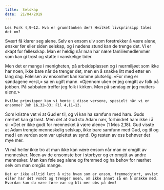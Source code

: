 ```yaml
---
title:  Selskap
date:  21/04/2019
---
```


`Les Fork 4,9–12. Hva er grunntanken der? Hvilket livsprinsipp tales det om?`

Svært få klarer seg alene. Selv en ensom ulv som foretrekker å være alene, ønsker før eller siden selskap, og i nødens stund kan de trenge det. Vi er skapt for fellesskap. Man er heldig når man har nære familiemedlemmer som kan gi trøst og støtte i vanskelige tider.

Men det er mange i menigheten, på arbeidsplassen og i nærmiljøet som ikke har noen, ikke bare når de trenger det, men en å snakke litt med etter en lang dag. Følelsen av ensomhet kan komme plutselig. «For meg er søndagene verst,» sa en ugift mann. «Gjennom uken er jeg omgitt av folk på jobben. På sabbaten treffer jeg folk i kirken. Men på søndag er jeg mutters alene.»

`Hvilke prinsipper kan vi hente i disse versene, spesielt når vi er ensomme? Joh 16,32–33; Fil 4,11–13.`

Som kristne vet vi at Gud er til, og vi kan ha samfunn med ham. Guds nærhet kan gi trøst. Men det at Gud sto Adam nær, forhindret ham ikke i å si: «Det er ikke godt for mennesket å være alene» (1 Mos 2,18). Gud visste at Adam trengte menneskelig selskap, ikke bare samfunn med Gud, og til og med i en verden som var uplettet av synd. Og resten av oss behøver det mye mer.

Vi må heller ikke tro at man ikke kan være ensom når man er omgitt av mennesker. Noen av de ensomste bor i storbyer og er omgitt av andre mennesker. Man kan føle seg alene og fremmed og ha behov for nærhet selv om man omgås mange.

`Det er ikke alltid lett å vite hvem som er ensom, fremmedgjort, avvist eller har det vondt og trenger noen, om ikke annet så en å snakke med. Hvordan kan du være føre var og bli mer obs på dem?`